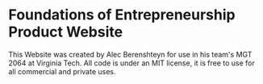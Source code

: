 # Foundations of Entrepreneurship Product Website

This Website was created by Alec Berenshteyn for use in his team's MGT 2064 at Virginia Tech. All code is under an MIT license, it is free to use for all commercial and private uses.